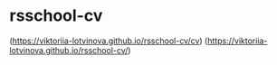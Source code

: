 # rsschool-cv
(https://viktoriia-lotvinova.github.io/rsschool-cv/cv)
(https://viktoriia-lotvinova.github.io/rsschool-cv/)
